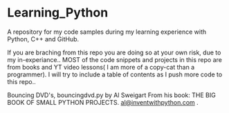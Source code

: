 # Learning_Python
A repository for my code samples during my learning experience with Python, C++ and GitHub.

If you are braching from this repo you are doing so at your own risk, due to my in-experiance..
MOST of the code snippets and projects in this repo are from books and YT video lessons( I am more of a copy-cat than a programmer).
I will try to include a table of contents as I push more code to this repo..



Bouncing DVD's,  bouncingdvd.py  by Al Sweigart  From his book: THE BIG BOOK OF SMALL PYTHON PROJECTS.  al@inventwithpython.com  .
